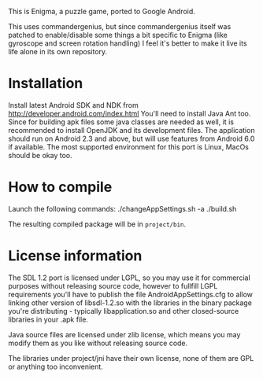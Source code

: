 This is Enigma, a puzzle game, ported to Google Android.

This uses commandergenius, but since commandergenius itself was patched to enable/disable
some things a bit specific to Enigma (like gyroscope and screen rotation handling) I feel
it's better to make it live its life alone in its own repository.


Installation
============

Install latest Android SDK and NDK from http://developer.android.com/index.html
You'll need to install Java Ant too. Since for building apk files some java classes are needed as well,
it is recommended to install OpenJDK and its development files.
The application should run on Android 2.3 and above, but will use features from Android 6.0 if available.
The most supported environment for this port is Linux, MacOs should be okay too.


How to compile
==============

Launch the following commands:
	./changeAppSettings.sh -a
	./build.sh

The resulting compiled package will be in `project/bin`.


License information
===================

The SDL 1.2 port is licensed under LGPL, so you may use it for commercial purposes
without releasing source code, however to fullfill LGPL requirements you'll have to publish
the file AndroidAppSettings.cfg to allow linking other version of libsdl-1.2.so with the libraries
in the binary package you're distributing - typically libapplication.so and other
closed-source libraries in your .apk file.

Java source files are licensed under zlib license, which means you may modify them as you like
without releasing source code.

The libraries under project/jni have their own license, none of them are GPL or anything too
inconvenient.
